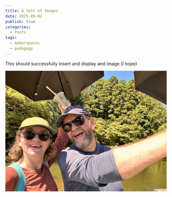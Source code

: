 ```yaml
---
title: A Test of Images
date: 2025-09-02
publish: true
categories:
  - Posts
tags:
  - makerspaces
  - pedagogy
---
```

This should successfully insert and display and image (I hope)

![a photo test](/assets/images/dde97cf9532d87b359a3d16a21689be6f4efb9c8.jpeg)